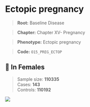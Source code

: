 # Ectopic pregnancy

> **Root:** Baseline Disease  

> **Chapter:** Chapter XV- Pregnancy  

> **Phenotype:** Ectopic pregnancy  

> **Code:** `O15_PREG_ECTOP`

## 👩 In Females  
> Sample size: **110335**  
> Cases: **143**  
> Controls: **110192**
<img src="/Disease/Figures/ALL/Baseline/O15_PREG_ECTOP.png"/>
<CsvTable src="/public/Disease/Data/ALL/Baseline/LG_O15_PREG_ECTOP.csv" label="🔍 View full results" />
